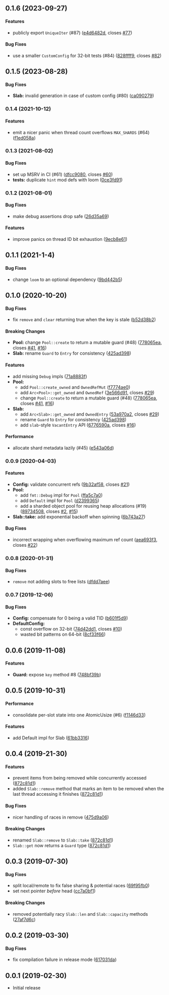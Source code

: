 <a name="0.1.6"></a>
## 0.1.6 (2023-09-27)


#### Features

*   publicly export `UniqueIter` (#87) ([e4d6482d](https://github.com/hawkw/sharded-slab/commit/e4d6482db05d5767b47eae1b0217faad30f2ebd5), closes [#77](https://github.com/hawkw/sharded-slab/issues/77))

#### Bug Fixes

*   use a smaller `CustomConfig` for 32-bit tests (#84) ([828ffff9](https://github.com/hawkw/sharded-slab/commit/828ffff9f82cfc41ed66b4743563c4dddc97c1ce), closes [#82](https://github.com/hawkw/sharded-slab/issues/82))



<a name="0.1.5"></a>
## 0.1.5 (2023-08-28)


#### Bug Fixes

* **Slab:**  invalid generation in case of custom config (#80) ([ca090279](https://github.com/hawkw/sharded-slab/commit/ca09027944812d024676029a3dde62d27ef22015))



<a name="0.1.4"></a>
### 0.1.4 (2021-10-12)


#### Features

*   emit a nicer panic when thread count overflows `MAX_SHARDS` (#64) ([f1ed058a](https://github.com/hawkw/sharded-slab/commit/f1ed058a3ee296eff033fc0fb88f62a8b2f83f10))



<a name="0.1.3"></a>
### 0.1.3 (2021-08-02)


#### Bug Fixes

*   set up MSRV in CI (#61) ([dfcc9080](https://github.com/hawkw/sharded-slab/commit/dfcc9080a62d08e359f298a9ffb0f275928b83e4), closes [#60](https://github.com/hawkw/sharded-slab/issues/60))
* **tests:**  duplicate `hint` mod defs with loom ([0ce3fd91](https://github.com/hawkw/sharded-slab/commit/0ce3fd91feac8b4edb4f1ece6aebfc4ba4e50026))



<a name="0.1.2"></a>
### 0.1.2 (2021-08-01)


#### Bug Fixes

*   make debug assertions drop safe ([26d35a69](https://github.com/hawkw/sharded-slab/commit/26d35a695c9e5d7c62ab07cc5e66a0c6f8b6eade))

#### Features

*   improve panics on thread ID bit exhaustion ([9ecb8e61](https://github.com/hawkw/sharded-slab/commit/9ecb8e614f107f68b5c6ba770342ae72af1cd07b))



<a name="0.1.1"></a>
## 0.1.1 (2021-1-4)


#### Bug Fixes

* change `loom` to an optional dependency ([9bd442b5](https://github.com/hawkw/sharded-slab/commit/9bd442b57bc56153a67d7325144ebcf303e0fe98))

<a name="0.1.0"></a>
## 0.1.0 (2020-10-20)


#### Bug Fixes

*   fix `remove` and `clear` returning true when the key is stale ([b52d38b2](https://github.com/hawkw/sharded-slab/commit/b52d38b2d2d3edc3a59d3dba6b75095bbd864266))

#### Breaking Changes

* **Pool:**  change `Pool::create` to return a mutable guard (#48) ([778065ea](https://github.com/hawkw/sharded-slab/commit/778065ead83523e0a9d951fbd19bb37fda3cc280), closes [#41](https://github.com/hawkw/sharded-slab/issues/41), [#16](https://github.com/hawkw/sharded-slab/issues/16))
* **Slab:**  rename `Guard` to `Entry` for consistency ([425ad398](https://github.com/hawkw/sharded-slab/commit/425ad39805ee818dc6b332286006bc92c8beab38))

#### Features

*   add missing `Debug` impls ([71a8883f](https://github.com/hawkw/sharded-slab/commit/71a8883ff4fd861b95e81840cb5dca167657fe36))
* **Pool:**
  *  add `Pool::create_owned` and `OwnedRefMut` ([f7774ae0](https://github.com/hawkw/sharded-slab/commit/f7774ae0c5be99340f1e7941bde62f7044f4b4d8))
  *  add `Arc<Pool>::get_owned` and `OwnedRef` ([3e566d91](https://github.com/hawkw/sharded-slab/commit/3e566d91e1bc8cc4630a8635ad24b321ec047fe7), closes [#29](https://github.com/hawkw/sharded-slab/issues/29))
  *  change `Pool::create` to return a mutable guard (#48) ([778065ea](https://github.com/hawkw/sharded-slab/commit/778065ead83523e0a9d951fbd19bb37fda3cc280), closes [#41](https://github.com/hawkw/sharded-slab/issues/41), [#16](https://github.com/hawkw/sharded-slab/issues/16))
* **Slab:**
  *  add `Arc<Slab>::get_owned` and `OwnedEntry` ([53a970a2](https://github.com/hawkw/sharded-slab/commit/53a970a2298c30c1afd9578268c79ccd44afba05), closes [#29](https://github.com/hawkw/sharded-slab/issues/29))
  *  rename `Guard` to `Entry` for consistency ([425ad398](https://github.com/hawkw/sharded-slab/commit/425ad39805ee818dc6b332286006bc92c8beab38))
  *  add `slab`-style `VacantEntry` API ([6776590a](https://github.com/hawkw/sharded-slab/commit/6776590adeda7bf4a117fb233fc09cfa64d77ced), closes [#16](https://github.com/hawkw/sharded-slab/issues/16))

#### Performance

*   allocate shard metadata lazily (#45) ([e543a06d](https://github.com/hawkw/sharded-slab/commit/e543a06d7474b3ff92df2cdb4a4571032135ff8d))



<a name="0.0.9"></a>
### 0.0.9 (2020-04-03)


#### Features

* **Config:**  validate concurrent refs ([9b32af58](9b32af58), closes [#21](21))
* **Pool:**
  *  add `fmt::Debug` impl for `Pool` ([ffa5c7a0](ffa5c7a0))
  *  add `Default` impl for `Pool` ([d2399365](d2399365))
  *  add a sharded object pool for reusing heap allocations (#19) ([89734508](89734508), closes [#2](2), [#15](15))
* **Slab::take:**  add exponential backoff when spinning ([6b743a27](6b743a27))

#### Bug Fixes

*   incorrect wrapping when overflowing maximum ref count ([aea693f3](aea693f3), closes [#22](22))



<a name="0.0.8"></a>
### 0.0.8 (2020-01-31)


#### Bug Fixes

*   `remove` not adding slots to free lists ([dfdd7aee](dfdd7aee))



<a name="0.0.7"></a>
### 0.0.7 (2019-12-06)


#### Bug Fixes

* **Config:**  compensate for 0 being a valid TID ([b601f5d9](b601f5d9))
* **DefaultConfig:**
  *  const overflow on 32-bit ([74d42dd1](74d42dd1), closes [#10](10))
  *  wasted bit patterns on 64-bit ([8cf33f66](8cf33f66))



<a name="0.0.6"></a>
## 0.0.6 (2019-11-08)


#### Features

* **Guard:**  expose `key` method #8 ([748bf39b](748bf39b))



<a name="0.0.5"></a>
## 0.0.5 (2019-10-31)


#### Performance

*   consolidate per-slot state into one AtomicUsize (#6) ([f1146d33](f1146d33))

#### Features

*   add Default impl for Slab ([61bb3316](61bb3316))



<a name="0.0.4"></a>
## 0.0.4 (2019-21-30)


#### Features

*   prevent items from being removed while concurrently accessed ([872c81d1](872c81d1))
*   added `Slab::remove` method that marks an item to be removed when the last thread
    accessing it finishes ([872c81d1](872c81d1))

#### Bug Fixes

*   nicer handling of races in remove ([475d9a06](475d9a06))

#### Breaking Changes

*   renamed `Slab::remove` to `Slab::take` ([872c81d1](872c81d1))
*   `Slab::get` now returns a `Guard` type ([872c81d1](872c81d1))


<a name="0.0.3"></a>
## 0.0.3 (2019-07-30)


#### Bug Fixes

*   split local/remote to fix false sharing & potential races ([69f95fb0](69f95fb0))
*   set next pointer _before_ head ([cc7a0bf1](cc7a0bf1))

#### Breaking Changes

*   removed potentially racy `Slab::len` and `Slab::capacity` methods ([27af7d6c](27af7d6c))

<a name="0.0.2"></a>
## 0.0.2 (2019-03-30)


#### Bug Fixes

*   fix compilation failure in release mode ([617031da](617031da))


<a name="0.0.1"></a>
## 0.0.1 (2019-02-30)

- Initial release
